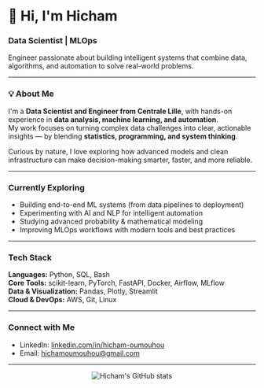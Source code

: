 # 👋 Hi, I'm Hicham  

### Data Scientist | MLOps 
Engineer passionate about building intelligent systems that combine data, algorithms, and automation to solve real-world problems.  

---

### 💡 About Me  
I'm a **Data Scientist and Engineer from Centrale Lille**, with hands-on experience in **data analysis, machine learning, and automation**.  
My work focuses on turning complex data challenges into clear, actionable insights — by blending **statistics, programming, and system thinking**.  

Curious by nature, I love exploring how advanced models and clean infrastructure can make decision-making smarter, faster, and more reliable.  

---

### Currently Exploring  
- Building end-to-end ML systems (from data pipelines to deployment)  
- Experimenting with AI and NLP for intelligent automation  
- Studying advanced probability & mathematical modeling  
- Improving MLOps workflows with modern tools and best practices  

---

### Tech Stack  
**Languages:** Python, SQL, Bash  
**Core Tools:** scikit-learn, PyTorch, FastAPI, Docker, Airflow, MLflow  
**Data & Visualization:** Pandas, Plotly, Streamlit  
**Cloud & DevOps:** AWS, Git, Linux  

---

### Connect with Me   
- LinkedIn: [linkedin.com/in/hicham-oumouhou](https://www.linkedin.com/in/hicham-oumouhou)  
- Email: [hichamoumouhou@gmail.com](mailto:hichamoumouhou85@gmail.com)  

---

<p align="center">
  <img src="https://github-readme-stats.vercel.app/api?username=hichamomh&show_icons=true&theme=tokyonight" alt="Hicham's GitHub stats"/>
</p>
